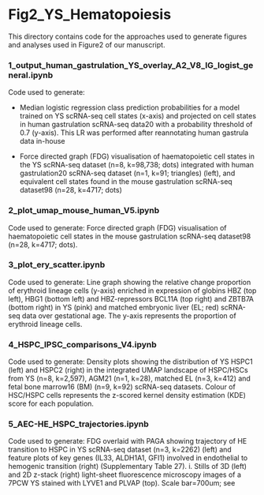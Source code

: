 # Fig2_YS_Hematopoiesis
This directory contains code for the approaches used to generate figures and analyses used in Figure2 of our manuscript. 

### 1_output_human_gastrulation_YS_overlay_A2_V8_IG_logist_general.ipynb
Code used to generate:
- Median logistic regression class prediction probabilities for a model trained on YS scRNA-seq cell states (x-axis) and projected on cell states in human gastrulation scRNA-seq data20 with a probability threshold of 0.7 (y-axis). This LR was performed after reannotating human gastrula data in-house

- Force directed graph (FDG) visualisation of haematopoietic cell states in the YS scRNA-seq dataset (n=8, k=98,738; dots) integrated with human gastrulation20 scRNA-seq dataset (n=1, k=91; triangles) (left), and equivalent cell states found in the mouse gastrulation scRNA-seq dataset98 (n=28, k=4717; dots)

### 2_plot_umap_mouse_human_V5.ipynb
Code used to generate: Force directed graph (FDG) visualisation of haematopoietic cell states in the mouse gastrulation scRNA-seq dataset98 (n=28, k=4717; dots).

### 3_plot_ery_scatter.ipynb
Code used to generate:  Line graph showing the relative change proportion of erythroid lineage cells (y-axis) enriched in expression of globins HBZ (top left), HBG1 (bottom left) and HBZ-repressors BCL11A (top right) and ZBTB7A (bottom right) in YS (pink) and matched embryonic liver (EL; red) scRNA-seq data over gestational age. The y-axis represents the proportion of erythroid lineage cells.

### 4_HSPC_IPSC_comparisons_V4.ipynb
Code used to generate:  Density plots showing the distribution of YS HSPC1 (left) and HSPC2 (right) in the integrated UMAP landscape of HSPC/HSCs from YS (n=8, k=2,597), AGM21 (n=1, k=28), matched EL (n=3, k=412) and fetal bone marrow16 (BM) (n=9, k=92) scRNA-seq datasets. Colour of HSC/HSPC cells represents the z-scored kernel density estimation (KDE) score for each population.

### 5_AEC-HE_HSPC_trajectories.ipynb
Code used to generate: FDG overlaid with PAGA showing trajectory of HE transition to HSPC in YS scRNA-seq dataset (n=3, k=2262) (left) and feature plots of key genes (IL33, ALDH1A1, GFI1) involved in endothelial to hemogenic transition (right) (Supplementary Table 27).
i. Stills of 3D (left) and 2D z-stack (right) light-sheet fluorescence microscopy images
of a 7PCW YS stained with LYVE1 and PLVAP (top). Scale bar=700um; see 
